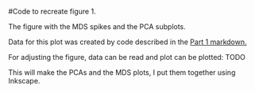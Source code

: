 #Code to recreate figure 1.

The figure with the MDS spikes and the PCA subplots.

Data for this plot was created by code described in the [Part 1 markdown.](https://github.com/Cpetak/Urchin_inversions/blob/main/Part_1.md)

For adjusting the figure, data can be read and plot can be plotted: TODO

This will make the PCAs and the MDS plots, I put them together using Inkscape.